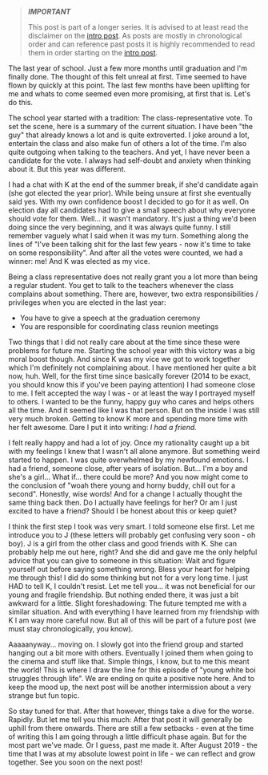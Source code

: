 > **_IMPORTANT_**
>
> This post is part of a longer series.
> It is advised to at least read the disclaimer on the [intro post](/blog/2023-02-03-mental1/).
> As posts are mostly in chronological order and can reference past posts it is highly recommended to read them in order
> starting on the [intro post](/blog/2023-02-03-mental1/).

The last year of school.
Just a few more months until graduation and I'm finally done.
The thought of this felt unreal at first.
Time seemed to have flown by quickly at this point.
The last few months have been uplifting for me and whats to come seemed even more promising, at first that is.
Let's do this.

The school year started with a tradition: The class-representative vote.
To set the scene, here is a summary of the current situation.
I have been "the guy" that already knows a lot and is quite extroverted.
I joke around a lot, entertain the class and also make fun of others a lot of the time.
I'm also quite outgoing when talking to the teachers.
And yet, I have never been a candidate for the vote.
I always had self-doubt and anxiety when thinking about it.
But this year was different.

I had a chat with K at the end of the summer break, if she'd candidate again (she got elected the year prior).
While being unsure at first she eventually said yes.
With my own confidence boost I decided to go for it as well.
On election day all candidates had to give a small speech about why everyone should vote for them.
Well... it wasn't mandatory.
It's just a thing we'd been doing since the very beginning, and it was always quite funny.
I still remember vaguely what I said when it was my turn.
Something along the lines of "I've been talking shit for the last few years - now it's time to take on some
responsibility".
And after all the votes were counted, we had a winner: me!
And K was elected as my vice.

Being a class representative does not really grant you a lot more than being a regular student.
You get to talk to the teachers whenever the class complains about something.
There are, however, two extra responsibilities / privileges when you are elected in the last year:

* You have to give a speech at the graduation ceremony
* You are responsible for coordinating class reunion meetings

Two things that I did not really care about at the time since these were problems for future me.
Starting the school year with this victory was a big moral boost though.
And since K was my vice we got to work together which I'm definitely not complaining about.
I have mentioned her quite a bit now, huh.
Well, for the first time since basically forever (2014 to be exact, you should know this if you've been paying
attention) I had someone close to me.
I felt accepted the way I was - or at least the way I portrayed myself to others.
I wanted to be the funny, happy guy who cares and helps others all the time.
And it seemed like I was that person.
But on the inside I was still very much broken.
Getting to know K more and spending more time with her felt awesome.
Dare I put it into writing: _I had a friend._

I felt really happy and had a lot of joy.
Once my rationality caught up a bit with my feelings I knew that I wasn't all alone anymore.
But something weird started to happen.
I was quite overwhelmed by my newfound emotions.
I had a friend, someone close, after years of isolation.
But... I'm a boy and she's a girl...
What if... there could be more?
And you now might come to the conclusion of "woah there young and horny buddy, chill out for a second".
Honestly, wise words!
And for a change I actually thought the same thing back then.
Do I actually have feelings for her?
Or am I just excited to have a friend?
Should I be honest about this or keep quiet?

I think the first step I took was very smart.
I told someone else first.
Let me introduce you to J (these letters will probably get confusing very soon - oh boy).
J is a girl from the other class and good friends with K.
She can probably help me out here, right?
And she did and gave me the only helpful advice that you can give to someone in this situation: Wait and figure yourself
out before saying something wrong.
Bless your heart for helping me through this!
I did do some thinking but not for a very long time.
I just HAD to tell K, I couldn't resist.
Let me tell you... it was not beneficial for our young and fragile friendship.
But nothing ended there, it was just a bit awkward for a little.
Slight foreshadowing: The future tempted me with a similar situation.
And with everything I have learned from my friendship with K I am way more careful now.
But all of this will be part of a future post (we must stay chronologically, you know).

Aaaaanyway... moving on.
I slowly got into the friend group and started hanging out a bit more with others.
Eventually I joined them when going to the cinema and stuff like that.
Simple things, I know, but to me this meant the world!
This is where I draw the line for this episode of "young white boi struggles through life".
We are ending on quite a positive note here.
And to keep the mood up, the next post will be another intermission about a very strange but fun topic.

So stay tuned for that.
After that however, things take a dive for the worse.
Rapidly.
But let me tell you this much: After that post it will generally be uphill from there onwards.
There are still a few setbacks - even at the time of writing this I am going through a little difficult phase again.
But for the most part we've made.
Or I guess, past me made it.
After August 2019 - the time that I was at my absolute lowest point in life - we can reflect and grow together.
See you soon on the next post!